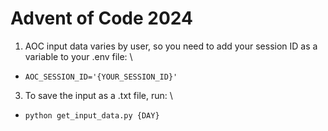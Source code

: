 # Advent of Code 2024

1. AOC input data varies by user, so you need to add your session ID as a variable to your .env file: \
- `AOC_SESSION_ID='{YOUR_SESSION_ID}'`

3. To save the input as a .txt file, run: \
- `python get_input_data.py {DAY}`